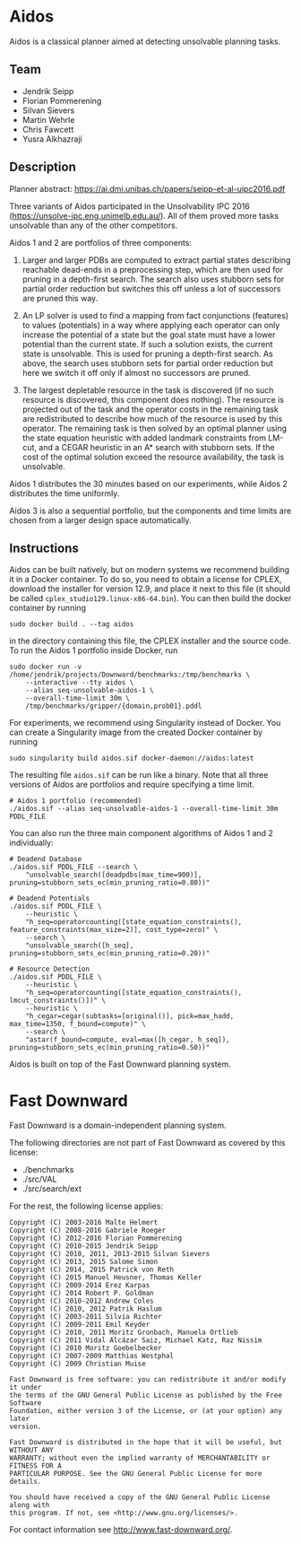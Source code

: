 # Aidos

Aidos is a classical planner aimed at detecting unsolvable planning tasks.

## Team

* Jendrik Seipp
* Florian Pommerening
* Silvan Sievers
* Martin Wehrle
* Chris Fawcett
* Yusra Alkhazraji

## Description

Planner abstract: https://ai.dmi.unibas.ch/papers/seipp-et-al-uipc2016.pdf

Three variants of Aidos participated in the Unsolvability IPC 2016
(https://unsolve-ipc.eng.unimelb.edu.au/). All of them proved more tasks
unsolvable than any of the other competitors.

Aidos 1 and 2 are portfolios of three components:

1. Larger and larger PDBs are computed to extract partial states
   describing reachable dead-ends in a preprocessing step, which are then
   used for pruning in a depth-first search. The search also uses stubborn
   sets for partial order reduction but switches this off unless a lot of
   successors are pruned this way.

2. An LP solver is used to find a mapping from fact conjunctions
   (features) to values (potentials) in a way where applying each operator
   can only increase the potential of a state but the goal state must have
   a lower potential than the current state. If such a solution exists,
   the current state is unsolvable. This is used for pruning a depth-first
   search. As above, the search uses stubborn sets for partial order
   reduction but here we switch it off only if almost no successors are
   pruned.

3. The largest depletable resource in the task is discovered (if no such
   resource is discovered, this component does nothing). The resource is
   projected out of the task and the operator costs in the remaining task
   are redistributed to describe how much of the resource is used by this
   operator. The remaining task is then solved by an optimal planner using
   the state equation heuristic with added landmark constraints from
   LM-cut, and a CEGAR heuristic in an A* search with stubborn sets. If
   the cost of the optimal solution exceed the resource availability, the
   task is unsolvable.

Aidos 1 distributes the 30 minutes based on our experiments, while Aidos 2
distributes the time uniformly.

Aidos 3 is also a sequential portfolio, but the components and time limits
are chosen from a larger design space automatically.

## Instructions

Aidos can be built natively, but on modern systems we recommend building it in a
Docker container. To do so, you need to obtain a license for CPLEX, download the
installer for version 12.9, and place it next to this file (it should be called
`cplex_studio129.linux-x86-64.bin`). You can then build the docker container by
running

    sudo docker build . --tag aidos

in the directory containing this file, the CPLEX installer and the source code.
To run the Aidos 1 portfolio inside Docker, run

    sudo docker run -v /home/jendrik/projects/Downward/benchmarks:/tmp/benchmarks \
        --interactive --tty aidos \
        --alias seq-unsolvable-aidos-1 \
        --overall-time-limit 30m \
        /tmp/benchmarks/gripper/{domain,prob01}.pddl

For experiments, we recommend using Singularity instead of Docker. You can
create a Singularity image from the created Docker container by running

    sudo singularity build aidos.sif docker-daemon://aidos:latest

The resulting file `aidos.sif` can be run like a binary. Note that all three
versions of Aidos are portfolios and require specifying a time limit.

    # Aidos 1 portfolio (recommended)
    ./aidos.sif --alias seq-unsolvable-aidos-1 --overall-time-limit 30m PDDL_FILE

You can also run the three main component algorithms of Aidos 1 and 2 individually:

    # Deadend Database
    ./aidos.sif PDDL_FILE --search \
        "unsolvable_search([deadpdbs(max_time=900)], pruning=stubborn_sets_ec(min_pruning_ratio=0.80))"

    # Deadend Potentials
    ./aidos.sif PDDL_FILE \
        --heuristic \
        "h_seq=operatorcounting([state_equation_constraints(), feature_constraints(max_size=2)], cost_type=zero)" \
        --search \
        "unsolvable_search([h_seq], pruning=stubborn_sets_ec(min_pruning_ratio=0.20))"

    # Resource Detection
    ./aidos.sif PDDL_FILE \
        --heuristic \
        "h_seq=operatorcounting([state_equation_constraints(), lmcut_constraints()])" \
        --heuristic \
        "h_cegar=cegar(subtasks=[original()], pick=max_hadd, max_time=1350, f_bound=compute)" \
        --search \
        "astar(f_bound=compute, eval=max([h_cegar, h_seq]), pruning=stubborn_sets_ec(min_pruning_ratio=0.50))"


Aidos is built on top of the Fast Downward planning system.

# Fast Downward

Fast Downward is a domain-independent planning system.

The following directories are not part of Fast Downward as covered by this
license:
* ./benchmarks
* ./src/VAL
* ./src/search/ext

For the rest, the following license applies:

    Copyright (C) 2003-2016 Malte Helmert
    Copyright (C) 2008-2016 Gabriele Roeger
    Copyright (C) 2012-2016 Florian Pommerening
    Copyright (C) 2010-2015 Jendrik Seipp
    Copyright (C) 2010, 2011, 2013-2015 Silvan Sievers
    Copyright (C) 2013, 2015 Salome Simon
    Copyright (C) 2014, 2015 Patrick von Reth
    Copyright (C) 2015 Manuel Heusner, Thomas Keller
    Copyright (C) 2009-2014 Erez Karpas
    Copyright (C) 2014 Robert P. Goldman
    Copyright (C) 2010-2012 Andrew Coles
    Copyright (C) 2010, 2012 Patrik Haslum
    Copyright (C) 2003-2011 Silvia Richter
    Copyright (C) 2009-2011 Emil Keyder
    Copyright (C) 2010, 2011 Moritz Gronbach, Manuela Ortlieb
    Copyright (C) 2011 Vidal Alcázar Saiz, Michael Katz, Raz Nissim
    Copyright (C) 2010 Moritz Goebelbecker
    Copyright (C) 2007-2009 Matthias Westphal
    Copyright (C) 2009 Christian Muise

    Fast Downward is free software: you can redistribute it and/or modify it under
    the terms of the GNU General Public License as published by the Free Software
    Foundation, either version 3 of the License, or (at your option) any later
    version.

    Fast Downward is distributed in the hope that it will be useful, but WITHOUT ANY
    WARRANTY; without even the implied warranty of MERCHANTABILITY or FITNESS FOR A
    PARTICULAR PURPOSE. See the GNU General Public License for more details.

    You should have received a copy of the GNU General Public License along with
    this program. If not, see <http://www.gnu.org/licenses/>.

For contact information see http://www.fast-downward.org/.
